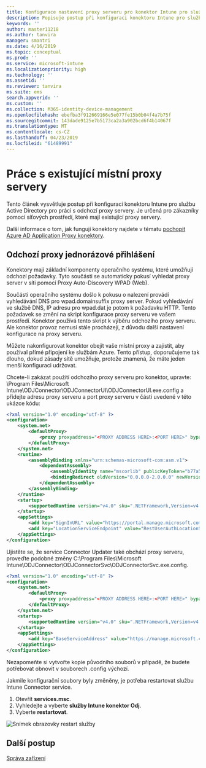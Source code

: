 ```yaml
---
title: Konfigurace nastavení proxy serveru pro konektor Intune pro službu Active Directory
description: Popisuje postup při konfiguraci konektoru Intune pro službu Active Directory pro práci s existující místní proxy servery.
keywords: ''
author: master11218
ms.author: tanvira
manager: smantri
ms.date: 4/16/2019
ms.topic: conceptual
ms.prod: ''
ms.service: microsoft-intune
ms.localizationpriority: high
ms.technology: ''
ms.assetid: ''
ms.reviewer: tanvira
ms.suite: ems
search.appverid: ''
ms.custom: ''
ms.collection: M365-identity-device-management
ms.openlocfilehash: ebefba3f912669166e5e077fe15b0b04f4a7b75f
ms.sourcegitcommit: 143dade9125e7b5173ca2a3a902bcd6f4b14067f
ms.translationtype: MT
ms.contentlocale: cs-CZ
ms.lasthandoff: 04/23/2019
ms.locfileid: "61489991"
---
```

# <a name="work-with-existing-on-premises-proxy-servers"></a>Práce s existující místní proxy servery

Tento článek vysvětluje postup při konfiguraci konektoru Intune pro službu Active Directory pro práci s odchozí proxy servery. Je určená pro zákazníky pomocí síťových prostředí, které mají existující proxy servery.

Další informace o tom, jak fungují konektory najdete v tématu [pochopit Azure AD Application Proxy konektory](https://docs.microsoft.com/en-us/azure/active-directory/manage-apps/application-proxy-connectors).

## <a name="bypass-outbound-proxies"></a>Odchozí proxy jednorázové přihlášení

Konektory mají základní komponenty operačního systému, které umožňují odchozí požadavky. Tyto součásti se automaticky pokusí vyhledat proxy server v síti pomocí Proxy Auto-Discovery WPAD (Web).

Součásti operačního systému došlo k pokusu o nalezení provádí vyhledávání DNS pro wpad.domainsuffix proxy server. Pokud vyhledávání ve službě DNS, IP adresu pro wpad.dat je potom k požadavku HTTP. Tento požadavek se změní na skript konfigurace proxy serveru ve vašem prostředí. Konektor používá tento skript k výběru odchozího proxy serveru. Ale konektor provoz nemusí stále procházejí, z důvodu další nastavení konfigurace na proxy serveru.

Můžete nakonfigurovat konektor obejít vaše místní proxy a zajistit, aby používal přímé připojení ke službám Azure. Tento přístup, doporučujeme tak dlouho, dokud zásady sítě umožňuje, protože znamená, že máte jeden menší konfiguraci udržovat.

Chcete-li zakázat použití odchozího proxy serveru pro konektor, upravte: \Program Files\Microsoft Intune\ODJConnector\ODJConnectorUI\ODJConnectorUI.exe.config a přidejte adresu proxy serveru a port proxy serveru v části uvedené v této ukázce kódu:

```xml
<?xml version="1.0" encoding="utf-8" ?>
<configuration>
    <system.net>  
        <defaultProxy>   
            <proxy proxyaddress="<PROXY ADDRESS HERE>:<PORT HERE>" bypassonlocal="True" usesystemdefault="True"/>   
        </defaultProxy>  
    </system.net>
    <runtime>
        <assemblyBinding xmlns="urn:schemas-microsoft-com:asm.v1">
            <dependentAssembly>
                <assemblyIdentity name="mscorlib" publicKeyToken="b77a5c561934e089" culture="neutral"/>
                <bindingRedirect oldVersion="0.0.0.0-2.0.0.0" newVersion="4.6.0.0" />
            </dependentAssembly>
        </assemblyBinding>
    </runtime>
    <startup> 
        <supportedRuntime version="v4.0" sku=".NETFramework,Version=v4.6" />
    </startup>
    <appSettings>
        <add key="SignInURL" value="https://portal.manage.microsoft.com/Home/ClientLogon"/>
        <add key="LocationServiceEndpoint" value="RestUserAuthLocationService/RestUserAuthLocationService/ServiceAddresses"/>
    </appSettings>
</configuration>
```
Ujistěte se, že service Connector Updater také obchází proxy serveru, proveďte podobné změny C:\Program Files\Microsoft Intune\ODJConnector\ODJConnectorSvc\ODJConnectorSvc.exe.config.

```xml
<?xml version="1.0" encoding="utf-8" ?>
<configuration>
    <system.net>  
        <defaultProxy>   
            <proxy proxyaddress="<PROXY ADDRESS HERE>:<PORT HERE>" bypassonlocal="True" usesystemdefault="True"/>   
        </defaultProxy>  
    </system.net>
    <startup>
        <supportedRuntime version="v4.0" sku=".NETFramework,Version=v4.6" />
    </startup>
    <appSettings>
        <add key="BaseServiceAddress" value="https://manage.microsoft.com/" />
    </appSettings>
</configuration>
```

Nezapomeňte si vytvořte kopie původního souborů v případě, že budete potřebovat obnovit v souborech .config výchozí.

Jakmile konfigurační soubory byly změněny, je potřeba restartovat službu Intune Connector service. 

1. Otevřít **services.msc**.
2. Vyhledejte a vyberte **služby Intune konektor Odj**.
3. Vyberte **restartovat**.

![Snímek obrazovky restart služby](media/autopilot-hybrid-connector-proxy/service-restart.png)


## <a name="next-steps"></a>Další postup

[Správa zařízení](device-management.md)